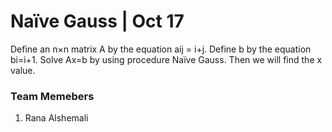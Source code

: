 # Naïve Gauss | Oct 17
Define an n×n matrix A by the equation aij = i+j. Define b by the equation bi=i+1. Solve Ax=b by using procedure Naïve Gauss. Then we will find the x value.

### Team Memebers
1. Rana Alshemali
